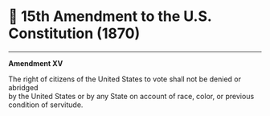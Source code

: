 # 📜 15th Amendment to the U.S. Constitution (1870)

---

**Amendment XV**

The right of citizens of the United States to vote shall not be denied or abridged  
by the United States or by any State on account of race, color, or previous condition of servitude.
